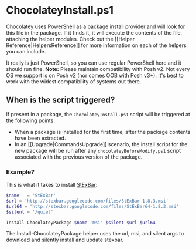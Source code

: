 # ChocolateyInstall.ps1
Chocolatey uses PowerShell as a package install provider and will look for this file in the package. If it finds it, it will execute the contents of the file, attaching the helper modules. Check out the [[Helper Reference|HelpersReference]] for more information on each of the helpers you can include.

It really is just PowerShell, so you can use regular PowerShell here and it should run fine. **Note:** Please maintain compatibility with Posh v2. Not every OS we support is on Posh v2 (nor comes OOB with Posh v3+). It's best to work with the widest compatibility of systems out there.

## When is the script triggered?
If present in a package, the `ChocolateyInstall.ps1` script will be triggered at the following points:
* When a package is installed for the first time, after the package contents have been extracted.
* In an [[Upgrade|CommandsUpgrade]] scenario, the install script for the new package will be run after any `chocolateyBeforeModify.ps1` script associated with the previous version of the package.

### Example?
This is what it takes to install [StExBar](https://github.com/ferventcoder/chocolatey-packages/blob/master/automatic/StExBar/tools/chocolateyInstall.ps1):

```powershell
$name   = 'StExBar'
$url = 'http://stexbar.googlecode.com/files/StExBar-1.8.3.msi'
$url64 = 'http://stexbar.googlecode.com/files/StExBar64-1.8.3.msi'
$silent = '/quiet'

Install-ChocolateyPackage $name 'msi' $silent $url $url64
```

The Install-ChocolateyPackage helper uses the url, msi, and silent args to download and silently install and update stexbar.
